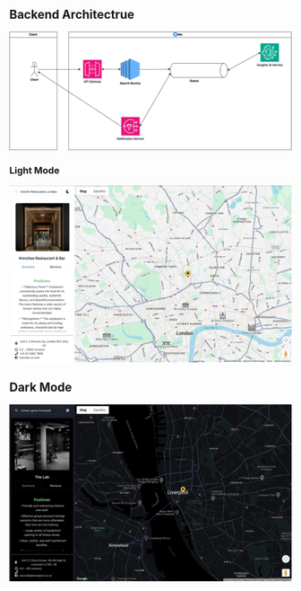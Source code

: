 ## Backend Architectrue

<img src="backend.png">

### Light Mode
<img src="mapinsight.png">

## Dark Mode
<img src="mapinsight-dark.png">